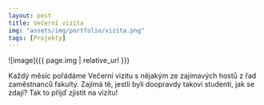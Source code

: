```yaml
---
layout: post
title: Večerní vizita
img: "assets/img/portfolio/vizita.png"
tags: [Projekty]
---
```


![image]({{ page.img | relative_url }})

<p>Každý měsíc pořádáme Večerní vizitu s nějakým ze zajímavých hostů z řad zaměstnanců fakulty. Zajímá tě, jestli byli doopravdy takoví studenti, jak se zdají? Tak to přijď zjistit na vizitu!</p>